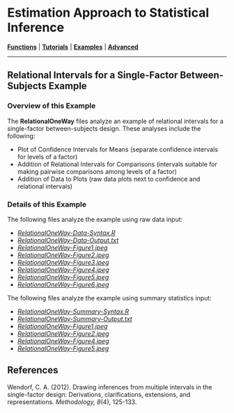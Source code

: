 # Estimation Approach to Statistical Inference

[**Functions**](../../A-Functions) | 
[**Tutorials**](../../B-Tutorials) | 
[**Examples**](../../C-Examples) | 
[**Advanced**](../../D-Advanced)

---

## Relational Intervals for a Single-Factor Between-Subjects Example

### Overview of this Example

The **RelationalOneWay** files analyze an example of relational intervals for a single-factor between-subjects design. These analyses include the following:

- Plot of Confidence Intervals for Means (separate confidence intervals for levels of a factor)
- Addition of Relational Intervals for Comparisons (intervals suitable for making pairwise comparisons among levels of a factor)
- Addition of Data to Plots (raw data plots next to confidence and relational intervals)

### Details of this Example
 
The following files analyze the example using raw data input:

- [_RelationalOneWay-Data-Syntax.R_](./RelationalOneWay-Data-Syntax.R)
- [_RelationalOneWay-Data-Output.txt_](./RelationalOneWay-Data-Output.txt)
- [_RelationalOneWay-Figure1.jpeg_](./RelationalOneWay-Figure1.jpeg)
- [_RelationalOneWay-Figure2.jpeg_](./RelationalOneWay-Figure2.jpeg)
- [_RelationalOneWay-Figure3.jpeg_](./RelationalOneWay-Figure3.jpeg)
- [_RelationalOneWay-Figure4.jpeg_](./RelationalOneWay-Figure4.jpeg)
- [_RelationalOneWay-Figure5.jpeg_](./RelationalOneWay-Figure5.jpeg)
- [_RelationalOneWay-Figure6.jpeg_](./RelationalOneWay-Figure6.jpeg)

The following files analyze the example using summary statistics input:

- [_RelationalOneWay-Summary-Syntax.R_](./RelationalOneWay-Summary-Syntax.R)
- [_RelationalOneWay-Summary-Output.txt_](./RelationalOneWay-Summary-Output.txt)
- [_RelationalOneWay-Figure1.jpeg_](./RelationalOneWay-Figure1.jpeg)
- [_RelationalOneWay-Figure2.jpeg_](./RelationalOneWay-Figure2.jpeg)
- [_RelationalOneWay-Figure4.jpeg_](./RelationalOneWay-Figure4.jpeg)
- [_RelationalOneWay-Figure5.jpeg_](./RelationalOneWay-Figure5.jpeg)

## References

Wendorf, C. A. (2012). Drawing inferences from multiple intervals in the single-factor design: Derivations, clarifications, extensions, and representations. _Methodology, 8_(4), 125-133.
